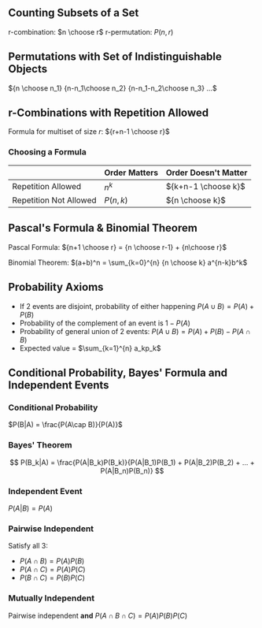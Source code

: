 
## Counting Subsets of a Set

r-combination: $n \choose r$
r-permutation: $P(n,r)$


## Permutations with Set of Indistinguishable Objects

${n \choose n_1} {n-n_1\choose n_2} {n-n_1-n_2\choose n_3} ...$


## r-Combinations with Repetition Allowed
Formula for multiset of size $r$:
${r+n-1 \choose r}$

### Choosing a Formula
|                        | Order Matters | Order Doesn't Matter |
| ---------------------- | ------------- | -------------------- |
| Repetition Allowed     | $n^k$         | ${k+n-1 \choose k}$  |
| Repetition Not Allowed | $P(n,k)$      | ${n \choose k}$                     |


## Pascal's Formula & Binomial Theorem

Pascal Formula:
${n+1 \choose r} = {n \choose r-1} + {n\choose r}$

Binomial Theorem:
$(a+b)^n = \sum_{k=0}^{n} {n \choose k} a^{n-k}b^k$

## Probability Axioms
- If 2 events are disjoint, probability of either happening $P(A \cup B) = P(A) + P(B)$
- Probability of the complement of an event is $1-P(A)$
- Probability of general union of 2 events: $P(A \cup B) = P(A) + P(B) - P(A\cap B)$
- Expected value = $\sum_{k=1}^{n} a_kp_k$


## Conditional Probability, Bayes' Formula and Independent Events
### Conditional Probability

$P(B|A) = \frac{P(A\cap B)}{P(A)}$

### Bayes' Theorem
$$
P(B_k|A) = \frac{P(A|B_k)P(B_k)}{P(A|B_1)P(B_1) + P(A|B_2)P(B_2) + ... + P(A|B_n)P(B_n)}
$$
### Independent Event
$P(A|B) = P(A)$

### Pairwise Independent
Satisfy all 3:
- $P(A\cap B) = P(A)P(B)$
- $P(A\cap C) = P(A)P(C)$
- $P(B\cap C) = P(B)P(C)$

### Mutually Independent
Pairwise independent **and** $P(A\cap B \cap C) = P(A)P(B)P(C)$